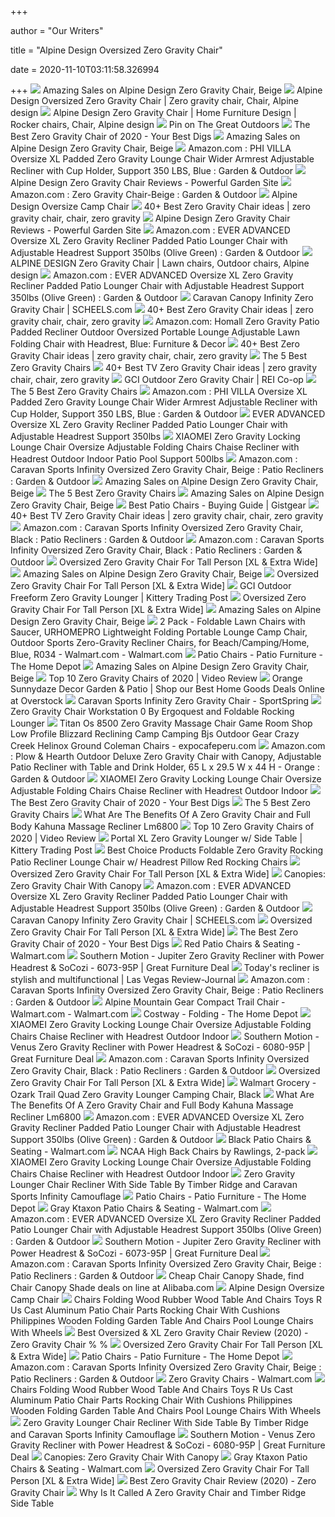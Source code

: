 +++
        
author = "Our Writers"
        
title = "Alpine Design Oversized Zero Gravity Chair"
        
date = 2020-11-10T03:11:58.326994
        
+++
[ ![](https://images.prod.meredith.com/product/7c6a8a9d414c8d6a416446ffdb1eb893/f833ca3dfd053c7f036b64396822e5f555107f2a6727e92fab53e6190b75d229/l/alpine-design-zero-gravity-chair-beige)](https://images.prod.meredith.com/product/7c6a8a9d414c8d6a416446ffdb1eb893/f833ca3dfd053c7f036b64396822e5f555107f2a6727e92fab53e6190b75d229/l/alpine-design-zero-gravity-chair-beige) Amazing Sales on Alpine Design Zero Gravity Chair, Beige
[ ![](https://i.pinimg.com/originals/8e/84/9d/8e849da228e0ecaa43b70e35c520b96f.jpg)](https://i.pinimg.com/originals/8e/84/9d/8e849da228e0ecaa43b70e35c520b96f.jpg) Alpine Design Oversized Zero Gravity Chair | Zero gravity chair, Chair, Alpine  design
[ ![](https://i.pinimg.com/originals/66/7c/5a/667c5ac26186bb189151962c33db6e62.jpg)](https://i.pinimg.com/originals/66/7c/5a/667c5ac26186bb189151962c33db6e62.jpg) Alpine Design Zero Gravity Chair | Home Furniture Design | Rocker chairs,  Chair, Alpine design
[ ![](https://i.pinimg.com/originals/6a/55/84/6a5584c19e65b00993d57d3160dcebf9.jpg)](https://i.pinimg.com/originals/6a/55/84/6a5584c19e65b00993d57d3160dcebf9.jpg) Pin on The Great Outdoors
[ ![](https://www.yourbestdigs.com/wp-content/uploads/2018/05/untitled-3.jpg)](https://www.yourbestdigs.com/wp-content/uploads/2018/05/untitled-3.jpg) The Best Zero Gravity Chair of 2020 - Your Best Digs
[ ![](https://images.prod.meredith.com/product/e60ba94b500e662fc0e1ef2f0f12ee34/1603404183120/m/padded-zero-gravity-lounge-chair-red-captiva-designs)](https://images.prod.meredith.com/product/e60ba94b500e662fc0e1ef2f0f12ee34/1603404183120/m/padded-zero-gravity-lounge-chair-red-captiva-designs) Amazing Sales on Alpine Design Zero Gravity Chair, Beige
[ ![](https://images-na.ssl-images-amazon.com/images/I/61Hd%2BDqa0rL._AC_SX522_.jpg)](https://images-na.ssl-images-amazon.com/images/I/61Hd%2BDqa0rL._AC_SX522_.jpg) Amazon.com : PHI VILLA Oversize XL Padded Zero Gravity Lounge Chair Wider  Armrest Adjustable Recliner with Cup Holder, Support 350 LBS, Blue : Garden  & Outdoor
[ ![](https://powerfulgarden.com/wp-content/uploads/2018/04/Alpine-Design-Zero-Gravity-Chair-Reviews.png)](https://powerfulgarden.com/wp-content/uploads/2018/04/Alpine-Design-Zero-Gravity-Chair-Reviews.png) Alpine Design Zero Gravity Chair Reviews - Powerful Garden Site
[ ![](https://m.media-amazon.com/images/I/815N5-e906L._AC_UL400_.jpg)](https://m.media-amazon.com/images/I/815N5-e906L._AC_UL400_.jpg) Amazon.com : Zero Gravity Chair-Beige : Garden & Outdoor
[ ![](https://d3gqasl9vmjfd8.cloudfront.net/296f587e-2ecb-4e8f-99e5-ee377ae1992f.jpg)](https://d3gqasl9vmjfd8.cloudfront.net/296f587e-2ecb-4e8f-99e5-ee377ae1992f.jpg) Alpine Design Oversize Camp Chair
[ ![](https://i.pinimg.com/236x/d2/c7/6a/d2c76a3808518adf2ed30dca4530e51f--patio-chaise-lounge-patio-chairs.jpg)](https://i.pinimg.com/236x/d2/c7/6a/d2c76a3808518adf2ed30dca4530e51f--patio-chaise-lounge-patio-chairs.jpg) 40+ Best Zero Gravity Chair ideas | zero gravity chair, chair, zero gravity
[ ![](https://powerfulgarden.com/wp-content/uploads/2018/04/Alpine-Design-Zero-Gravity-Chair-For-Price.png)](https://powerfulgarden.com/wp-content/uploads/2018/04/Alpine-Design-Zero-Gravity-Chair-For-Price.png) Alpine Design Zero Gravity Chair Reviews - Powerful Garden Site
[ ![](https://images-na.ssl-images-amazon.com/images/I/71BIBy0toKL._AC_UL600_SR600,600_.jpg)](https://images-na.ssl-images-amazon.com/images/I/71BIBy0toKL._AC_UL600_SR600,600_.jpg) Amazon.com : EVER ADVANCED Oversize XL Zero Gravity Recliner Padded Patio  Lounger Chair with Adjustable Headrest Support 350lbs (Olive Green) :  Garden & Outdoor
[ ![](https://i.pinimg.com/474x/e2/d3/a4/e2d3a433bc73b5ec5ef86c319e43d4b6--lawn-chairs-alpine.jpg)](https://i.pinimg.com/474x/e2/d3/a4/e2d3a433bc73b5ec5ef86c319e43d4b6--lawn-chairs-alpine.jpg) ALPINE DESIGN Zero Gravity Chair | Lawn chairs, Outdoor chairs, Alpine  design
[ ![](https://images-na.ssl-images-amazon.com/images/I/61JXl0Xkg8L._AC_UL210_SR210,210_.jpg)](https://images-na.ssl-images-amazon.com/images/I/61JXl0Xkg8L._AC_UL210_SR210,210_.jpg) Amazon.com : EVER ADVANCED Oversize XL Zero Gravity Recliner Padded Patio  Lounger Chair with Adjustable Headrest Support 350lbs (Olive Green) :  Garden & Outdoor
[ ![](https://scheels.scene7.com/is/image/Scheels/68921589050?wid=400&hei=400&qlt=50)](https://scheels.scene7.com/is/image/Scheels/68921589050?wid=400&hei=400&qlt=50) Caravan Canopy Infinity Zero Gravity Chair | SCHEELS.com
[ ![](https://i.pinimg.com/236x/f9/87/9d/f9879d1995ec243b8bfdaf4519606fb5--summer-summer-summertime-summer-time.jpg)](https://i.pinimg.com/236x/f9/87/9d/f9879d1995ec243b8bfdaf4519606fb5--summer-summer-summertime-summer-time.jpg) 40+ Best Zero Gravity Chair ideas | zero gravity chair, chair, zero gravity
[ ![](https://images-na.ssl-images-amazon.com/images/I/71nWlaLLVdL._AC_SL1500_.jpg)](https://images-na.ssl-images-amazon.com/images/I/71nWlaLLVdL._AC_SL1500_.jpg) Amazon.com: Homall Zero Gravity Patio Padded Recliner Outdoor Oversized  Portable Lounge Adjustable Lawn Folding Chair with Headrest, Blue:  Furniture & Decor
[ ![](https://i.pinimg.com/236x/b3/e1/b2/b3e1b2646ec2c7ff31c65318d07b66d2--pool-ideas-recliners.jpg)](https://i.pinimg.com/236x/b3/e1/b2/b3e1b2646ec2c7ff31c65318d07b66d2--pool-ideas-recliners.jpg) 40+ Best Zero Gravity Chair ideas | zero gravity chair, chair, zero gravity
[ ![](https://specials-images.forbesimg.com/imageserve/5e9f91ca8c2caa0006e70b7b/960x0.jpg?fit=scale)](https://specials-images.forbesimg.com/imageserve/5e9f91ca8c2caa0006e70b7b/960x0.jpg?fit=scale) The 5 Best Zero Gravity Chairs
[ ![](https://i.pinimg.com/236x/51/64/71/5164713747a76fafaed2ddff271e0fc7--outdoor-chairs-gravity.jpg)](https://i.pinimg.com/236x/51/64/71/5164713747a76fafaed2ddff271e0fc7--outdoor-chairs-gravity.jpg) 40+ Best TV Zero Gravity Chair ideas | zero gravity chair, chair, zero  gravity
[ ![](https://www.rei.com/media/2bc96f34-0a18-45f8-bed1-9179b6f8f6ee?size=784x588)](https://www.rei.com/media/2bc96f34-0a18-45f8-bed1-9179b6f8f6ee?size=784x588) GCI Outdoor Zero Gravity Chair | REI Co-op
[ ![](https://specials-images.forbesimg.com/imageserve/5e9f90a0dea8300007de881e/960x0.jpg?fit=scale)](https://specials-images.forbesimg.com/imageserve/5e9f90a0dea8300007de881e/960x0.jpg?fit=scale) The 5 Best Zero Gravity Chairs
[ ![](https://m.media-amazon.com/images/I/61R5rsSQWhL._AC_UL400_.jpg)](https://m.media-amazon.com/images/I/61R5rsSQWhL._AC_UL400_.jpg) Amazon.com : PHI VILLA Oversize XL Padded Zero Gravity Lounge Chair Wider  Armrest Adjustable Recliner with Cup Holder, Support 350 LBS, Blue : Garden  & Outdoor
[ ![](https://images-na.ssl-images-amazon.com/images/I/71FmjlmV5AL.jpg)](https://images-na.ssl-images-amazon.com/images/I/71FmjlmV5AL.jpg) EVER ADVANCED Oversize XL Zero Gravity Recliner Padded Patio Lounger Chair  with Adjustable Headrest Support 350lbs
[ ![](https://secure.img1-fg.wfcdn.com/im/98097619/resize-h600-w600%5Ecompr-r85/3060/30600302/Cordeiro+Reclining+Zero+Gravity+Chair.jpg)](https://secure.img1-fg.wfcdn.com/im/98097619/resize-h600-w600%5Ecompr-r85/3060/30600302/Cordeiro+Reclining+Zero+Gravity+Chair.jpg) XIAOMEI Zero Gravity Locking Lounge Chair Oversize Adjustable Folding Chairs  Chaise Recliner with Headrest Outdoor Indoor Patio Pool Support 500lbs
[ ![](https://images-na.ssl-images-amazon.com/images/I/6138aNgyoDL._AC_SY450_.jpg)](https://images-na.ssl-images-amazon.com/images/I/6138aNgyoDL._AC_SY450_.jpg) Amazon.com : Caravan Sports Infinity Oversized Zero Gravity Chair, Beige :  Patio Recliners : Garden & Outdoor
[ ![](https://images.prod.meredith.com/product/327759b6ff9081c1cfc4f713155e7c1f/1601157693397/m/oversized-zero-gravity-chair-by-caravan-sports-beige)](https://images.prod.meredith.com/product/327759b6ff9081c1cfc4f713155e7c1f/1601157693397/m/oversized-zero-gravity-chair-by-caravan-sports-beige) Amazing Sales on Alpine Design Zero Gravity Chair, Beige
[ ![](https://thumbor.forbes.com/thumbor/711x711/https://specials-images.forbesimg.com/imageserve/5e9f903ddea8300007de881b/960x0.jpg?fit=scale)](https://thumbor.forbes.com/thumbor/711x711/https://specials-images.forbesimg.com/imageserve/5e9f903ddea8300007de881b/960x0.jpg?fit=scale) The 5 Best Zero Gravity Chairs
[ ![](https://images.prod.meredith.com/product/29638850b2fefc5976b63f7373cb3c0b/1602626567545/m/mika-zero-gravity-outdoor-lounge-chairs-beige)](https://images.prod.meredith.com/product/29638850b2fefc5976b63f7373cb3c0b/1602626567545/m/mika-zero-gravity-outdoor-lounge-chairs-beige) Amazing Sales on Alpine Design Zero Gravity Chair, Beige
[ ![](https://m.media-amazon.com/images/I/51clgbYK7cL.jpg)](https://m.media-amazon.com/images/I/51clgbYK7cL.jpg) Best Patio Chairs - Buying Guide | Gistgear
[ ![](https://i.pinimg.com/236x/9b/5b/ac/9b5bacaa7634f11d469dc2ec989eb1bc--luxury-sofa-relax-chair.jpg)](https://i.pinimg.com/236x/9b/5b/ac/9b5bacaa7634f11d469dc2ec989eb1bc--luxury-sofa-relax-chair.jpg) 40+ Best TV Zero Gravity Chair ideas | zero gravity chair, chair, zero  gravity
[ ![](https://images-na.ssl-images-amazon.com/images/I/61FhkDoCYAL.__AC_SY300_QL70_ML2_.jpg)](https://images-na.ssl-images-amazon.com/images/I/61FhkDoCYAL.__AC_SY300_QL70_ML2_.jpg) Amazon.com : Caravan Sports Infinity Oversized Zero Gravity Chair, Black :  Patio Recliners : Garden & Outdoor
[ ![](https://m.media-amazon.com/images/S/aplus-media/vc/08b2b097-d7f3-4d93-afd2-549a8eaf6cf1._SL300__.jpg)](https://m.media-amazon.com/images/S/aplus-media/vc/08b2b097-d7f3-4d93-afd2-549a8eaf6cf1._SL300__.jpg) Amazon.com : Caravan Sports Infinity Oversized Zero Gravity Chair, Black :  Patio Recliners : Garden & Outdoor
[ ![](https://images-na.ssl-images-amazon.com/images/I/71YD8QA4OXL._AC_SL1500_.jpg)](https://images-na.ssl-images-amazon.com/images/I/71YD8QA4OXL._AC_SL1500_.jpg) Oversized Zero Gravity Chair For Tall Person [XL & Extra Wide]
[ ![](https://images.prod.meredith.com/product/1d7bbe730224b6f7f0fb46c3b19d12ae/1596967844390/m/zero-gravity-folding-rocking-chair-rocker-porch-beige-beige)](https://images.prod.meredith.com/product/1d7bbe730224b6f7f0fb46c3b19d12ae/1596967844390/m/zero-gravity-folding-rocking-chair-rocker-porch-beige-beige) Amazing Sales on Alpine Design Zero Gravity Chair, Beige
[ ![](https://images-na.ssl-images-amazon.com/images/I/61HXoEoodQL._AC_SL1200_.jpg)](https://images-na.ssl-images-amazon.com/images/I/61HXoEoodQL._AC_SL1200_.jpg) Oversized Zero Gravity Chair For Tall Person [XL & Extra Wide]
[ ![](https://www.kitterytradingpost.com/dw/image/v2/BBPP_PRD/on/demandware.static/-/Sites-ktp-master/default/dw9c94d5fe/products/8471-camping/306-furniture/100571838/Freeform_0_Gravity_Lounger.jpg?sw=360)](https://www.kitterytradingpost.com/dw/image/v2/BBPP_PRD/on/demandware.static/-/Sites-ktp-master/default/dw9c94d5fe/products/8471-camping/306-furniture/100571838/Freeform_0_Gravity_Lounger.jpg?sw=360) GCI Outdoor Freeform Zero Gravity Lounger | Kittery Trading Post
[ ![](https://images-na.ssl-images-amazon.com/images/I/81lKvpmV-4L._AC_SL1500_.jpg)](https://images-na.ssl-images-amazon.com/images/I/81lKvpmV-4L._AC_SL1500_.jpg) Oversized Zero Gravity Chair For Tall Person [XL & Extra Wide]
[ ![](https://images.prod.meredith.com/product/c71bfc9db958d55efd6198046df85ef4/1601157679558/m/zero-gravity-chair-double-beige)](https://images.prod.meredith.com/product/c71bfc9db958d55efd6198046df85ef4/1601157679558/m/zero-gravity-chair-double-beige) Amazing Sales on Alpine Design Zero Gravity Chair, Beige
[ ![](https://i5.walmartimages.com/asr/897e8ce8-7646-4248-926b-16d9cd28eb28_1.0ba33730e4c146d50d15519c3cbd1eb4.jpeg?odnWidth=612&odnHeight=612&odnBg=ffffff)](https://i5.walmartimages.com/asr/897e8ce8-7646-4248-926b-16d9cd28eb28_1.0ba33730e4c146d50d15519c3cbd1eb4.jpeg?odnWidth=612&odnHeight=612&odnBg=ffffff) 2 Pack - Foldable Lawn Chairs with Saucer, URHOMEPRO Lightweight Folding  Portable Lounge Camp Chair, Outdoor Sports Zero-Gravity Recliner Chairs,  for Beach/Camping/Home, Blue, R034 - Walmart.com - Walmart.com
[ ![](https://images.homedepot-static.com/productImages/79f5a408-c00f-4606-a85d-cb8526e9dbea/svn/polywood-plastic-adirondack-chairs-ad440wh-64_600.jpg)](https://images.homedepot-static.com/productImages/79f5a408-c00f-4606-a85d-cb8526e9dbea/svn/polywood-plastic-adirondack-chairs-ad440wh-64_600.jpg) Patio Chairs - Patio Furniture - The Home Depot
[ ![](https://images.prod.meredith.com/product/4e39e13664cf28e0b56b89bd1743fd51/1602496981555/m/miles-zero-gravity-outdoor-lounge-chair-beige)](https://images.prod.meredith.com/product/4e39e13664cf28e0b56b89bd1743fd51/1602496981555/m/miles-zero-gravity-outdoor-lounge-chair-beige) Amazing Sales on Alpine Design Zero Gravity Chair, Beige
[ ![](https://images.ezvid.com/image/upload/c_scale,f_auto,h_720,q_auto:eco,w_1280/c_scale,h_720,l_prtvb8fhpumxnp5u3xud,w_1280/white16by9_sqmvhu)](https://images.ezvid.com/image/upload/c_scale,f_auto,h_720,q_auto:eco,w_1280/c_scale,h_720,l_prtvb8fhpumxnp5u3xud,w_1280/white16by9_sqmvhu) Top 10 Zero Gravity Chairs of 2020 | Video Review
[ ![](https://ak1.ostkcdn.com/images/products/is/images/direct/4fd87fa81166ee561d66d2d9de8db1ea426f077a/Sunnydaze-Oversized-Zero-Gravity-Lounge-Chair-%26-Cup-Holder---Multiple-Options.jpg)](https://ak1.ostkcdn.com/images/products/is/images/direct/4fd87fa81166ee561d66d2d9de8db1ea426f077a/Sunnydaze-Oversized-Zero-Gravity-Lounge-Chair-%26-Cup-Holder---Multiple-Options.jpg) Orange Sunnydaze Decor Garden & Patio | Shop our Best Home Goods Deals  Online at Overstock
[ ![](https://images-na.ssl-images-amazon.com/images/I/81U-SKzOt0L._SX425_.jpg)](https://images-na.ssl-images-amazon.com/images/I/81U-SKzOt0L._SX425_.jpg) Caravan Sports Infinity Zero Gravity Chair - SportSpring
[ ![](https://ak1.ostkcdn.com/images/products/22433039/White-Italian-Leather-Chair-b1bed9fd-370e-40a0-a52a-ee70d40d7d53_600.jpg)](https://ak1.ostkcdn.com/images/products/22433039/White-Italian-Leather-Chair-b1bed9fd-370e-40a0-a52a-ee70d40d7d53_600.jpg) Zero Gravity Chair Workstation 0 By Ergoquest and Foldable Rocking Lounger
[ ![](https://www.expocafeperu.com/w/2020/09/bjs-snow-sled-gravity-chair-zero-lounge-massage-anti-oversized-wholesale-sol-72-outdoor-cockerham.jpg)](https://www.expocafeperu.com/w/2020/09/bjs-snow-sled-gravity-chair-zero-lounge-massage-anti-oversized-wholesale-sol-72-outdoor-cockerham.jpg) Titan Os 8500 Zero Gravity Massage Chair Game Room Shop Low Profile  Blizzard Reclining Camp Camping Bjs Outdoor Gear Crazy Creek Helinox Ground  Coleman Chairs - expocafeperu.com
[ ![](https://images-na.ssl-images-amazon.com/images/I/61ZsVt0%2BmzL._AC_SX679_.jpg)](https://images-na.ssl-images-amazon.com/images/I/61ZsVt0%2BmzL._AC_SX679_.jpg) Amazon.com : Plow & Hearth Outdoor Deluxe Zero Gravity Chair with Canopy,  Adjustable Patio Recliner with Table and Drink Holder, 65 L x 29.5 W x 44 H  - Orange : Garden & Outdoor
[ ![](https://images-na.ssl-images-amazon.com/images/I/611v-Xo0beL._AC_SL1001_.jpg)](https://images-na.ssl-images-amazon.com/images/I/611v-Xo0beL._AC_SL1001_.jpg) XIAOMEI Zero Gravity Locking Lounge Chair Oversize Adjustable Folding Chairs  Chaise Recliner with Headrest Outdoor Indoor
[ ![](https://www.yourbestdigs.com/wp-content/uploads/2018/05/zeroGchair-lineup-1.jpg)](https://www.yourbestdigs.com/wp-content/uploads/2018/05/zeroGchair-lineup-1.jpg) The Best Zero Gravity Chair of 2020 - Your Best Digs
[ ![](https://specials-images.forbesimg.com/imageserve/5e9f900cdea8300007de8818/960x0.jpg?fit=scale)](https://specials-images.forbesimg.com/imageserve/5e9f900cdea8300007de8818/960x0.jpg?fit=scale) The 5 Best Zero Gravity Chairs
[ ![](https://i.pinimg.com/originals/6c/de/a9/6cdea97ced23580109173f97aa55b0e4.jpg)](https://i.pinimg.com/originals/6c/de/a9/6cdea97ced23580109173f97aa55b0e4.jpg) What Are The Benefits Of A Zero Gravity Chair and Full Body Kahuna Massage  Recliner Lm6800
[ ![](https://images.ezvid.com/image/upload/fl_immutable_cache/e_trim/c_pad,f_auto,h_270,q_auto:eco/qp1l4hqu8g1yj18hfvoy)](https://images.ezvid.com/image/upload/fl_immutable_cache/e_trim/c_pad,f_auto,h_270,q_auto:eco/qp1l4hqu8g1yj18hfvoy) Top 10 Zero Gravity Chairs of 2020 | Video Review
[ ![](https://www.kitterytradingpost.com/dw/image/v2/BBPP_PRD/on/demandware.static/-/Sites-ktp-master/default/dw711997ac/products/8471-camping/306-furniture/100034995/XL_Zero_Gravity_Lounger_w_Side_Table.jpg?sw=720)](https://www.kitterytradingpost.com/dw/image/v2/BBPP_PRD/on/demandware.static/-/Sites-ktp-master/default/dw711997ac/products/8471-camping/306-furniture/100034995/XL_Zero_Gravity_Lounger_w_Side_Table.jpg?sw=720) Portal XL Zero Gravity Lounger w/ Side Table | Kittery Trading Post
[ ![](https://images-na.ssl-images-amazon.com/images/I/8172GfGINwL.jpg)](https://images-na.ssl-images-amazon.com/images/I/8172GfGINwL.jpg) Best Choice Products Foldable Zero Gravity Rocking Patio Recliner Lounge  Chair w/ Headrest Pillow Red Rocking Chairs
[ ![](https://images-na.ssl-images-amazon.com/images/I/71UQQwBYLOL._SL800_.jpg)](https://images-na.ssl-images-amazon.com/images/I/71UQQwBYLOL._SL800_.jpg) Oversized Zero Gravity Chair For Tall Person [XL & Extra Wide]
[ ![](http://www.biglots.com/images/large/13/810150910_810150920.jpg)](http://www.biglots.com/images/large/13/810150910_810150920.jpg) Canopies: Zero Gravity Chair With Canopy
[ ![](https://images-na.ssl-images-amazon.com/images/I/714MLAH4t4L._AC_UL600_SR600,600_.jpg)](https://images-na.ssl-images-amazon.com/images/I/714MLAH4t4L._AC_UL600_SR600,600_.jpg) Amazon.com : EVER ADVANCED Oversize XL Zero Gravity Recliner Padded Patio  Lounger Chair with Adjustable Headrest Support 350lbs (Olive Green) :  Garden & Outdoor
[ ![](https://scheels.scene7.com/is/image/Scheels/68921589015?wid=500&hei=500&qlt=50)](https://scheels.scene7.com/is/image/Scheels/68921589015?wid=500&hei=500&qlt=50) Caravan Canopy Infinity Zero Gravity Chair | SCHEELS.com
[ ![](https://images-na.ssl-images-amazon.com/images/I/416rWZ99VQL._AC_.jpg)](https://images-na.ssl-images-amazon.com/images/I/416rWZ99VQL._AC_.jpg) Oversized Zero Gravity Chair For Tall Person [XL & Extra Wide]
[ ![](https://www.yourbestdigs.com/wp-content/uploads/2018/05/untitled-11.jpg)](https://www.yourbestdigs.com/wp-content/uploads/2018/05/untitled-11.jpg) The Best Zero Gravity Chair of 2020 - Your Best Digs
[ ![](https://i5.walmartimages.com/asr/eb1aa4d7-8c2e-4093-9dd4-d2d13cfdfe39_1.3612913a837a214bec707af13de372cc.jpeg?odnHeight=200&odnWidth=200&odnBg=ffffff)](https://i5.walmartimages.com/asr/eb1aa4d7-8c2e-4093-9dd4-d2d13cfdfe39_1.3612913a837a214bec707af13de372cc.jpeg?odnHeight=200&odnWidth=200&odnBg=ffffff) Red Patio Chairs & Seating - Walmart.com
[ ![](https://greatfurnituredeal.com/media/catalog/product/cache/96ecf088ce8f63d57cd5da7bc572a359/j/u/jup3.jpg)](https://greatfurnituredeal.com/media/catalog/product/cache/96ecf088ce8f63d57cd5da7bc572a359/j/u/jup3.jpg) Southern Motion - Jupiter Zero Gravity Recliner with Power Headrest &  SoCozi - 6073-95P | Great Furniture Deal
[ ![](https://www.reviewjournal.com/wp-content/uploads/2017/04/8312151_web1_zerogravity-zg5-room.jpg?crop=1)](https://www.reviewjournal.com/wp-content/uploads/2017/04/8312151_web1_zerogravity-zg5-room.jpg?crop=1) Today's recliner is stylish and multifunctional | Las Vegas Review-Journal
[ ![](https://m.media-amazon.com/images/I/61BpravCm4L._AC_UL400_.jpg)](https://m.media-amazon.com/images/I/61BpravCm4L._AC_UL400_.jpg) Amazon.com : Caravan Sports Infinity Oversized Zero Gravity Chair, Beige :  Patio Recliners : Garden & Outdoor
[ ![](https://i5.walmartimages.com/asr/1193a552-e2ef-4321-a340-e9449a78759a_1.d1857a5957c00e28f3b33933e7009885.jpeg)](https://i5.walmartimages.com/asr/1193a552-e2ef-4321-a340-e9449a78759a_1.d1857a5957c00e28f3b33933e7009885.jpeg) Alpine Mountain Gear Compact Trail Chair - Walmart.com - Walmart.com
[ ![](https://images.homedepot-static.com/productImages/63e5e416-efec-40ca-ad0c-8da8930f5dfc/svn/costway-outdoor-lounge-chairs-op70265gr-64_400_compressed.jpg)](https://images.homedepot-static.com/productImages/63e5e416-efec-40ca-ad0c-8da8930f5dfc/svn/costway-outdoor-lounge-chairs-op70265gr-64_400_compressed.jpg) Costway - Folding - The Home Depot
[ ![](https://i0.wp.com/ae01.alicdn.com/kf/HTB1tk_KGf9TBuNjy1zbq6xpepXaW/Cozy-Aluminum-Padded-Zero-Gravity-Chaise-Lounge-font-b-Chair-b-font-Beach-Yard-Pool-Folding.jpg)](https://i0.wp.com/ae01.alicdn.com/kf/HTB1tk_KGf9TBuNjy1zbq6xpepXaW/Cozy-Aluminum-Padded-Zero-Gravity-Chaise-Lounge-font-b-Chair-b-font-Beach-Yard-Pool-Folding.jpg) XIAOMEI Zero Gravity Locking Lounge Chair Oversize Adjustable Folding Chairs  Chaise Recliner with Headrest Outdoor Indoor
[ ![](https://greatfurnituredeal.com/media/catalog/product/cache/96ecf088ce8f63d57cd5da7bc572a359/v/e/ven1_1.jpg)](https://greatfurnituredeal.com/media/catalog/product/cache/96ecf088ce8f63d57cd5da7bc572a359/v/e/ven1_1.jpg) Southern Motion - Venus Zero Gravity Recliner with Power Headrest & SoCozi  - 6080-95P | Great Furniture Deal
[ ![](https://m.media-amazon.com/images/S/aplus-media/vc/5d7eea36-ac2b-4065-86e7-503b88f66714._SR300,300_.jpg)](https://m.media-amazon.com/images/S/aplus-media/vc/5d7eea36-ac2b-4065-86e7-503b88f66714._SR300,300_.jpg) Amazon.com : Caravan Sports Infinity Oversized Zero Gravity Chair, Black :  Patio Recliners : Garden & Outdoor
[ ![](https://images-na.ssl-images-amazon.com/images/I/81k8qa1toNL._AC_SL1500_.jpg)](https://images-na.ssl-images-amazon.com/images/I/81k8qa1toNL._AC_SL1500_.jpg) Oversized Zero Gravity Chair For Tall Person [XL & Extra Wide]
[ ![](https://i5.walmartimages.com/asr/d92dc99d-1d0c-415a-bbb3-5c2604692c1a_1.73251b69b20353a8d7045ca1b6205918.jpeg?odnHeight=450&odnWidth=450&odnBg=FFFFFF)](https://i5.walmartimages.com/asr/d92dc99d-1d0c-415a-bbb3-5c2604692c1a_1.73251b69b20353a8d7045ca1b6205918.jpeg?odnHeight=450&odnWidth=450&odnBg=FFFFFF) Walmart Grocery - Ozark Trail Quad Zero Gravity Lounger Camping Chair, Black
[ ![](https://ak1.ostkcdn.com/images/products/16276982/P22640738.jpg?imwidth%20u003d320%20u0026impolicy%20u003dmedium)](https://ak1.ostkcdn.com/images/products/16276982/P22640738.jpg?imwidth%20u003d320%20u0026impolicy%20u003dmedium) What Are The Benefits Of A Zero Gravity Chair and Full Body Kahuna Massage  Recliner Lm6800
[ ![](https://m.media-amazon.com/images/I/61YirffjLaL._AC_UL400_.jpg)](https://m.media-amazon.com/images/I/61YirffjLaL._AC_UL400_.jpg) Amazon.com : EVER ADVANCED Oversize XL Zero Gravity Recliner Padded Patio  Lounger Chair with Adjustable Headrest Support 350lbs (Olive Green) :  Garden & Outdoor
[ ![](https://i5.walmartimages.com/asr/67a36f4b-d150-43ab-8ea5-5c7df87f0c25_1.344b43408cbd763b9ce20e1137d9747f.jpeg?odnHeight=200&odnWidth=200&odnBg=ffffff)](https://i5.walmartimages.com/asr/67a36f4b-d150-43ab-8ea5-5c7df87f0c25_1.344b43408cbd763b9ce20e1137d9747f.jpeg?odnHeight=200&odnWidth=200&odnBg=ffffff) Black Patio Chairs & Seating - Walmart.com
[ ![](https://images.costco-static.com/ImageDelivery/imageService?profileId=12026540&imageId=100423352-847__1&recipeName=350)](https://images.costco-static.com/ImageDelivery/imageService?profileId=12026540&imageId=100423352-847__1&recipeName=350) NCAA High Back Chairs by Rawlings, 2-pack
[ ![](https://images-na.ssl-images-amazon.com/images/I/51xY4IyRPhL._AC_SL1001_.jpg)](https://images-na.ssl-images-amazon.com/images/I/51xY4IyRPhL._AC_SL1001_.jpg) XIAOMEI Zero Gravity Locking Lounge Chair Oversize Adjustable Folding Chairs  Chaise Recliner with Headrest Outdoor Indoor
[ ![](https://homeworldfurniture.com.au/2088-tm_home_default/vintage-chair.jpg)](https://homeworldfurniture.com.au/2088-tm_home_default/vintage-chair.jpg) Zero Gravity Lounger Chair Recliner With Side Table By Timber Ridge and  Caravan Sports Infinity Camouflage
[ ![](https://images.homedepot-static.com/productImages/f2d42998-2ad8-4d52-8b5b-9d48c3d2594d/svn/polywood-plastic-adirondack-chairs-ad220bl-64_600.jpg)](https://images.homedepot-static.com/productImages/f2d42998-2ad8-4d52-8b5b-9d48c3d2594d/svn/polywood-plastic-adirondack-chairs-ad220bl-64_600.jpg) Patio Chairs - Patio Furniture - The Home Depot
[ ![](https://i5.walmartimages.com/asr/c02b781e-176f-4ea3-86d0-01765582ab2a_1.f2c79e08a6ef2b3b38929d454ccabc0c.jpeg?odnHeight=200&odnWidth=200&odnBg=ffffff)](https://i5.walmartimages.com/asr/c02b781e-176f-4ea3-86d0-01765582ab2a_1.f2c79e08a6ef2b3b38929d454ccabc0c.jpeg?odnHeight=200&odnWidth=200&odnBg=ffffff) Gray Ktaxon Patio Chairs & Seating - Walmart.com
[ ![](https://images-na.ssl-images-amazon.com/images/I/512ahU8rGlL._AC_SY200_.jpg)](https://images-na.ssl-images-amazon.com/images/I/512ahU8rGlL._AC_SY200_.jpg) Amazon.com : EVER ADVANCED Oversize XL Zero Gravity Recliner Padded Patio  Lounger Chair with Adjustable Headrest Support 350lbs (Olive Green) :  Garden & Outdoor
[ ![](https://greatfurnituredeal.com/media/catalog/product/cache/96ecf088ce8f63d57cd5da7bc572a359/j/u/jup9.jpg)](https://greatfurnituredeal.com/media/catalog/product/cache/96ecf088ce8f63d57cd5da7bc572a359/j/u/jup9.jpg) Southern Motion - Jupiter Zero Gravity Recliner with Power Headrest &  SoCozi - 6073-95P | Great Furniture Deal
[ ![](https://m.media-amazon.com/images/I/51eloorWiFL._AC_UL400_.jpg)](https://m.media-amazon.com/images/I/51eloorWiFL._AC_UL400_.jpg) Amazon.com : Caravan Sports Infinity Oversized Zero Gravity Chair, Beige :  Patio Recliners : Garden & Outdoor
[ ![](https://sc01.alicdn.com/kf/HTB1Y.X0s25TBuNjSspcq6znGFXaV.jpg)](https://sc01.alicdn.com/kf/HTB1Y.X0s25TBuNjSspcq6znGFXaV.jpg) Cheap Chair Canopy Shade, find Chair Canopy Shade deals on line at  Alibaba.com
[ ![](https://d3gqasl9vmjfd8.cloudfront.net/9266c21c-038d-4e32-8b9f-50d82670a3f8.jpg)](https://d3gqasl9vmjfd8.cloudfront.net/9266c21c-038d-4e32-8b9f-50d82670a3f8.jpg) Alpine Design Oversize Camp Chair
[ ![](https://i0.wp.com/www.centraleventrentals.com/wp-content/uploads/2012/03/chair-resin-folding-with-pad.jpg?resize=242,242&strip=all)](https://i0.wp.com/www.centraleventrentals.com/wp-content/uploads/2012/03/chair-resin-folding-with-pad.jpg?resize=242,242&strip=all) Chairs Folding Wood Rubber Wood Table And Chairs Toys R Us Cast Aluminum  Patio Chair Parts Rocking Chair With Cushions Philippines Wooden Folding  Garden Table And Chairs Pool Lounge Chairs With Wheels
[ ![](https://ml2ihr7ww3nk.i.optimole.com/9QOb3aA-n6pBL97A/w:auto/h:auto/q:90/https://bestzerogravitychairhq.com/wp-content/uploads/2019/07/Best-Oversized-Zero-Gravity-Chair.jpg)](https://ml2ihr7ww3nk.i.optimole.com/9QOb3aA-n6pBL97A/w:auto/h:auto/q:90/https://bestzerogravitychairhq.com/wp-content/uploads/2019/07/Best-Oversized-Zero-Gravity-Chair.jpg) Best Oversized & XL Zero Gravity Chair Review (2020) - Zero Gravity Chair %  %
[ ![](https://images-na.ssl-images-amazon.com/images/I/71Y4Si8SfVL._AC_SL1300_.jpg)](https://images-na.ssl-images-amazon.com/images/I/71Y4Si8SfVL._AC_SL1300_.jpg) Oversized Zero Gravity Chair For Tall Person [XL & Extra Wide]
[ ![](https://contentgrid.homedepot-static.com/hdus/en_US/DTCCOMNEW/fetch/FetchRules/PLP_Banner_PartialGroup/Outdoors/chairs-lounge-2019-e.png)](https://contentgrid.homedepot-static.com/hdus/en_US/DTCCOMNEW/fetch/FetchRules/PLP_Banner_PartialGroup/Outdoors/chairs-lounge-2019-e.png) Patio Chairs - Patio Furniture - The Home Depot
[ ![](https://m.media-amazon.com/images/S/aplus-media/vc/6706321b-c603-4a6d-a447-3925538fb924._SR300,300_.jpg)](https://m.media-amazon.com/images/S/aplus-media/vc/6706321b-c603-4a6d-a447-3925538fb924._SR300,300_.jpg) Amazon.com : Caravan Sports Infinity Oversized Zero Gravity Chair, Beige :  Patio Recliners : Garden & Outdoor
[ ![](https://i5.walmartimages.com/asr/140d83d3-0e23-4ae2-a889-2a50dcee1ebd.59c99234a0836f561e3bf500179e9b64.jpeg?odnHeight=200&odnWidth=200&odnBg=ffffff)](https://i5.walmartimages.com/asr/140d83d3-0e23-4ae2-a889-2a50dcee1ebd.59c99234a0836f561e3bf500179e9b64.jpeg?odnHeight=200&odnWidth=200&odnBg=ffffff) Zero Gravity Chairs - Walmart.com
[ ![](https://i0.wp.com/sc01.alicdn.com/kf/HTB1mNKJGFXXXXbVaXXXq6xXFXXXY/200139301/HTB1mNKJGFXXXXbVaXXXq6xXFXXXY.jpg?strip=all)](https://i0.wp.com/sc01.alicdn.com/kf/HTB1mNKJGFXXXXbVaXXXq6xXFXXXY/200139301/HTB1mNKJGFXXXXbVaXXXq6xXFXXXY.jpg?strip=all) Chairs Folding Wood Rubber Wood Table And Chairs Toys R Us Cast Aluminum  Patio Chair Parts Rocking Chair With Cushions Philippines Wooden Folding  Garden Table And Chairs Pool Lounge Chairs With Wheels
[ ![](https://cdn.shopify.com/s/files/1/0270/5873/products/jasper-morrison-all-plastic-chair-white-vitra_1024x1024.jpg?v%20u003d1534650987)](https://cdn.shopify.com/s/files/1/0270/5873/products/jasper-morrison-all-plastic-chair-white-vitra_1024x1024.jpg?v%20u003d1534650987) Zero Gravity Lounger Chair Recliner With Side Table By Timber Ridge and  Caravan Sports Infinity Camouflage
[ ![](https://greatfurnituredeal.com/media/catalog/product/cache/96ecf088ce8f63d57cd5da7bc572a359/v/e/venus_3_1.jpg)](https://greatfurnituredeal.com/media/catalog/product/cache/96ecf088ce8f63d57cd5da7bc572a359/v/e/venus_3_1.jpg) Southern Motion - Venus Zero Gravity Recliner with Power Headrest & SoCozi  - 6080-95P | Great Furniture Deal
[ ![](http://image.made-in-china.com/2f0j00gZjTsdblZRct/Zero-Gravity-Chair-with-Canopy-BLF-107-.jpg)](http://image.made-in-china.com/2f0j00gZjTsdblZRct/Zero-Gravity-Chair-with-Canopy-BLF-107-.jpg) Canopies: Zero Gravity Chair With Canopy
[ ![](https://i5.walmartimages.com/asr/f7fb84e7-8505-45f0-b43f-966f9f762d83_1.b7a58684d5e8e5f2cfb2bb833aa09814.jpeg?odnHeight=200&odnWidth=200&odnBg=ffffff)](https://i5.walmartimages.com/asr/f7fb84e7-8505-45f0-b43f-966f9f762d83_1.b7a58684d5e8e5f2cfb2bb833aa09814.jpeg?odnHeight=200&odnWidth=200&odnBg=ffffff) Gray Ktaxon Patio Chairs & Seating - Walmart.com
[ ![](https://images-na.ssl-images-amazon.com/images/I/91IXgho4iCL._AC_SL1500_.jpg)](https://images-na.ssl-images-amazon.com/images/I/91IXgho4iCL._AC_SL1500_.jpg) Oversized Zero Gravity Chair For Tall Person [XL & Extra Wide]
[ ![](https://cdn.statically.io/img/m.media-amazon.com/images/I/51p1FaxgDiL.jpg?quality=100)](https://cdn.statically.io/img/m.media-amazon.com/images/I/51p1FaxgDiL.jpg?quality=100) Best Zero Gravity Chair Review (2020) - Zero Gravity Chair
[ ![](https://i0.wp.com/www.portcityrentals.com/wp-content/uploads/2017/08/French-Vintage-Chair.jpg?fit%20u003d422%2C444)](https://i0.wp.com/www.portcityrentals.com/wp-content/uploads/2017/08/French-Vintage-Chair.jpg?fit%20u003d422%2C444) Why Is It Called A Zero Gravity Chair and Timber Ridge Side Table
